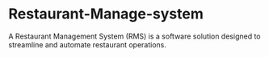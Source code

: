 # Restaurant-Manage-system
A Restaurant Management System (RMS) is a software solution designed to streamline and automate restaurant operations. 
